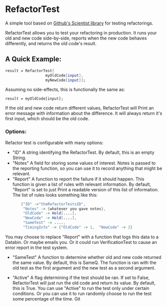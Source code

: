 # RefactorTest

A simple tool based on [Github's Scientist library](https://github.com/github/scientist) for testing refactorings.

RefactorTest allows you to test your refactoring in production. It runs your old and new code side-by-side, reports when the new code behaves differently, and returns the old code's result.

## A Quick Example:
```Mathematica
result = RefactorTest[
                  myOldCode[input],
                  myNewCode[input]];
```
Assuming no side-effects, this is functionally the same as:
```
result = myOldCode[input];
```
If the old and new code return different values, RefactorTest will Print an error message with information about the difference. It will always return it's first input, which should be the old code.

### Options:

Refactor test is configurable with many options:

 * "ID" A string identifying the RefactorTest. By default, this is an empty String.
 * "Notes" A field for storing some values of interest. Notes is passed to the reporting function, so you can use it to record anything that might be relevant.
 * "Report" A function to report the failure if it should happen. This function is given a list of rules with relevant information. By default, "Report" is set to just Print a readable version of this list of information. The list of rules looks something like this:
```Mathematica
       {"ID" ->"theRefactorTestsID",
        "Notes" -> {whatever you gave notes},
        "OldCode" -> Hold[....],
        "NewCode" -> Hold[....],
        "SameTest" -> ....,
        "TimingInfo" -> {"OldCode" -> 1,  "NewCode" -> 2}
```
You may choose to replace "Report" with a function that logs this data to a Databin. Or maybe emails you. Or it could run VerificationTest to cause an error report in the test system.

 * "SameTest" A function to determine whether old and new code returned the same value. By default, this is SameQ. The function is ran with the old test as the first argument and the new test as a second argument.

 * "Active" A flag determining if the test should be ran. If set to False, RefactorTest will just run the old code and return its value. By default, this is True. You can use "Active" to run the test only under certain conditions. Or you can use it to run randomly choose to run the test some percentage of the time.
Git
